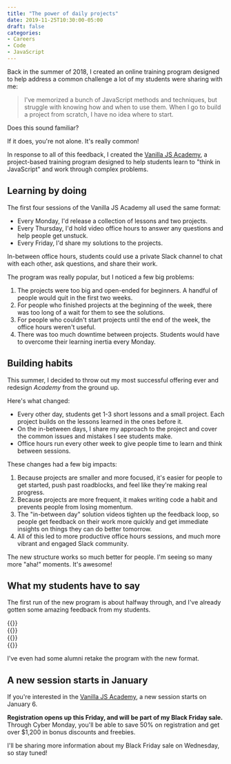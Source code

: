 ```yaml
---
title: "The power of daily projects"
date: 2019-11-25T10:30:00-05:00
draft: false
categories:
- Careers
- Code
- JavaScript
---
```


Back in the summer of 2018, I created an online training program designed to help address a common challenge a lot of my students were sharing with me:

> I've memorized a bunch of JavaScript methods and techniques, but struggle with knowing how and when to use them. When I go to build a project from scratch, I have no idea where to start.

Does this sound familiar?

If it does, you're not alone. It's really common!

In response to all of this feedback, I created the [Vanilla JS Academy](https://vanillajsacademy.com), a project-based training program designed to help students learn to "think in JavaScript" and work through complex problems.

## Learning by doing

The first four sessions of the Vanilla JS Academy all used the same format:

- Every Monday, I'd release a collection of lessons and two projects.
- Every Thursday, I'd hold video office hours to answer any questions and help people get unstuck.
- Every Friday, I'd share my solutions to the projects.

In-between office hours, students could use a private Slack channel to chat with each other, ask questions, and share their work.

The program was really popular, but I noticed a few big problems:

1. The projects were too big and open-ended for beginners. A handful of people would quit in the first two weeks.
2. For people who finished projects at the beginning of the week, there was too long of a wait for them to see the solutions.
3. For people who couldn't start projects until the end of the week, the office hours weren't useful.
4. There was too much downtime between projects. Students would have to overcome their learning inertia every Monday.

## Building habits

This summer, I decided to throw out my most successful offering ever and redesign *Academy* from the ground up.

Here's what changed:

- Every other day, students get 1-3 short lessons and a small project. Each project builds on the lessons learned in the ones before it.
- On the in-between days, I share my approach to the project and cover the common issues and mistakes I see students make.
- Office hours run every other week to give people time to learn and think between sessions.

These changes had a few big impacts:

1. Because projects are smaller and more focused, it's easier for people to get started, push past roadblocks, and feel like they're making real progress.
2. Because projects are more frequent, it makes writing code a habit and prevents people from losing momentum.
3. The "in-between day" solution videos tighten up the feedback loop, so people get feedback on their work more quickly and get immediate insights on things they can do better tomorrow.
4. All of this led to more productive office hours sessions, and much more vibrant and engaged Slack community.

The new structure works so much better for people. I'm seeing so many more "aha!" moments. It's awesome!

## What my students have to say

The first run of the new program is about halfway through, and I've already gotten some amazing feedback from my students.

<div class="padding-top-large padding-bottom-large">
	{{<testimonial for="giammaCarioca" photo="true">}}
</div>

<div class="padding-bottom-large">
	{{<testimonial for="kieranBarker2" photo="true">}}
</div>

<div class="padding-bottom-large">
	{{<testimonial for="mariaBlair" photo="true">}}
</div>

<div class="padding-bottom-large">
	{{<testimonial for="stewartDavis" photo="true">}}
</div>

I've even had some alumni retake the program with the new format.

## A new session starts in January

If you're interested in the [Vanilla JS Academy](https://vanillajsacademy.com), a new session starts on January 6.

**Registration opens up this Friday, and will be part of my Black Friday sale.** Through Cyber Monday, you'll be able to save 50% on registration and get over $1,200 in bonus discounts and freebies.

I'll be sharing more information about my Black Friday sale on Wednesday, so stay tuned!